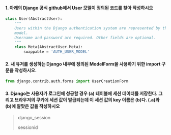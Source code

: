 #### 1. 아래의 Django 공식 github에서 User 모델이 정의된 코드를 찾아 작성하시오

```python
class User(AbstractUser):
    """
    Users within the Django authentication system are represented by this
    model.
    Username and password are required. Other fields are optional.
    """
    class Meta(AbstractUser.Meta):
        swappable = 'AUTH_USER_MODEL'
```



#### 2. 새 유저를 생성하는 Django 내부에 정의된 ModelForm을 사용하기 위한 import 구문을 작성하시오.

```python
from django.contrib.auth.forms import UserCreationForm
```



#### 3. Django는 사용자가 로그인에 성공할 경우 (a) 테이블에 세션 데이터를 저장한다. 그리고 브라우저의 쿠키에 세션 값이 발급되는데 이 세션 값의 key 이름은 (b)다. (.a)와 (b)에 알맞은 값을 작성하시오

> django_session
>
> sessionid

